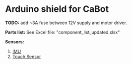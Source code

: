 Arduino shield for CaBot
=============================

**TODO:** add ~3A fuse between 12V supply and motor driver.

**Parts list:**
See Excel file: "component_list_updated.xlsx"

**Sensors:**
1) [IMU](https://www.adafruit.com/product/2472)
2) [Touch Sensor](https://www.adafruit.com/product/1982)

